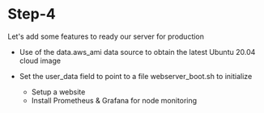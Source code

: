 
# Step-4

Let's add some features to ready our server for production

- Use of the data.aws_ami data source to obtain the latest Ubuntu 20.04 cloud image

- Set the user_data field to point to a file webserver_boot.sh to initialize
  - Setup a website
  - Install Prometheus & Grafana for node monitoring


